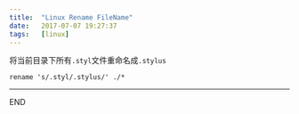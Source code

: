```yaml
---
title:  "Linux Rename FileName"
date:   2017-07-07 19:27:37
tags:   [linux]
---
```

将当前目录下所有`.styl`文件重命名成`.stylus`
```shell
rename 's/.styl/.stylus/' ./*  
```

---
END
